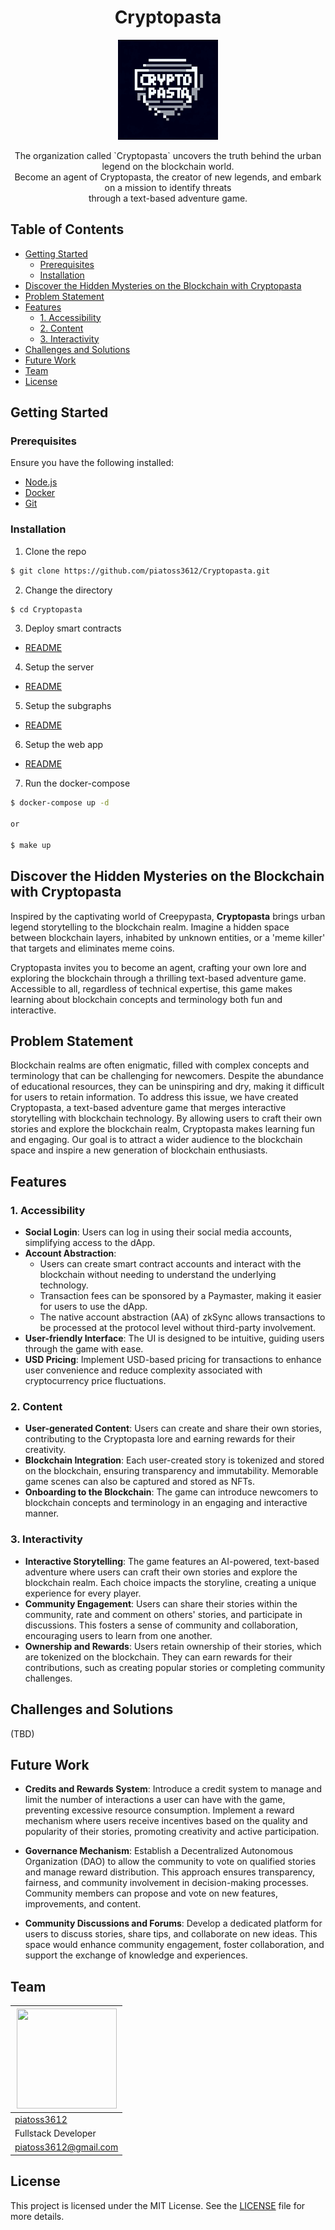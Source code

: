 <div align="center">

<h1> Cryptopasta </h1>
<img src="./assets/logo.jpg" width="160px" alt="Cryptopasta logo">
<p align="center">
    The organization called `Cryptopasta` uncovers the truth behind the urban legend on the blockchain world.</br>
    Become an agent of Cryptopasta, the creator of new legends, and embark on a mission to identify threats</br> 
    through a text-based adventure game.
</p>
</div>

## Table of Contents

- [Getting Started](#getting-started)
  - [Prerequisites](#prerequisites)
  - [Installation](#installation)
- [Discover the Hidden Mysteries on the Blockchain with Cryptopasta](#discover-the-hidden-mysteries-on-the-blockchain-with-cryptopasta)
- [Problem Statement](#problem-statement)
- [Features](#features)
  - [1. Accessibility](#1-accessibility)
  - [2. Content](#2-content)
  - [3. Interactivity](#3-interactivity)
- [Challenges and Solutions](#challenges-and-solutions)
- [Future Work](#future-work)
- [Team](#team)
- [License](#license)

## Getting Started

### Prerequisites

Ensure you have the following installed:

- [Node.js](https://nodejs.org/)
- [Docker](https://www.docker.com/)
- [Git](https://git-scm.com/)

### Installation

1. Clone the repo

```sh
$ git clone https://github.com/piatoss3612/Cryptopasta.git
```

2. Change the directory

```sh
$ cd Cryptopasta
```

3. Deploy smart contracts

- [README](./contracts/README.md)

4. Setup the server

- [README](./server/README.md)

5. Setup the subgraphs

- [README](./subgraphs/README.md)

6. Setup the web app

- [README](./web/README.md)

7. Run the docker-compose

```sh
$ docker-compose up -d

or

$ make up
```

## Discover the Hidden Mysteries on the Blockchain with Cryptopasta

Inspired by the captivating world of Creepypasta, **Cryptopasta** brings urban legend storytelling to the blockchain realm. Imagine a hidden space between blockchain layers, inhabited by unknown entities, or a 'meme killer' that targets and eliminates meme coins.

Cryptopasta invites you to become an agent, crafting your own lore and exploring the blockchain through a thrilling text-based adventure game. Accessible to all, regardless of technical expertise, this game makes learning about blockchain concepts and terminology both fun and interactive.

## Problem Statement

Blockchain realms are often enigmatic, filled with complex concepts and terminology that can be challenging for newcomers. Despite the abundance of educational resources, they can be uninspiring and dry, making it difficult for users to retain information. To address this issue, we have created Cryptopasta, a text-based adventure game that merges interactive storytelling with blockchain technology. By allowing users to craft their own stories and explore the blockchain realm, Cryptopasta makes learning fun and engaging. Our goal is to attract a wider audience to the blockchain space and inspire a new generation of blockchain enthusiasts.

## Features

### 1. Accessibility

- **Social Login**: Users can log in using their social media accounts, simplifying access to the dApp.
- **Account Abstraction**:
  - Users can create smart contract accounts and interact with the blockchain without needing to understand the underlying technology.
  - Transaction fees can be sponsored by a Paymaster, making it easier for users to use the dApp.
  - The native account abstraction (AA) of zkSync allows transactions to be processed at the protocol level without third-party involvement.
- **User-friendly Interface**: The UI is designed to be intuitive, guiding users through the game with ease.
- **USD Pricing**: Implement USD-based pricing for transactions to enhance user convenience and reduce complexity associated with cryptocurrency price fluctuations.

### 2. Content

- **User-generated Content**: Users can create and share their own stories, contributing to the Cryptopasta lore and earning rewards for their creativity.
- **Blockchain Integration**: Each user-created story is tokenized and stored on the blockchain, ensuring transparency and immutability. Memorable game scenes can also be captured and stored as NFTs.
- **Onboarding to the Blockchain**: The game can introduce newcomers to blockchain concepts and terminology in an engaging and interactive manner.

### 3. Interactivity

- **Interactive Storytelling**: The game features an AI-powered, text-based adventure where users can craft their own stories and explore the blockchain realm. Each choice impacts the storyline, creating a unique experience for every player.
- **Community Engagement**: Users can share their stories within the community, rate and comment on others' stories, and participate in discussions. This fosters a sense of community and collaboration, encouraging users to learn from one another.
- **Ownership and Rewards**: Users retain ownership of their stories, which are tokenized on the blockchain. They can earn rewards for their contributions, such as creating popular stories or completing community challenges.

## Challenges and Solutions

(TBD)

## Future Work

- **Credits and Rewards System**: Introduce a credit system to manage and limit the number of interactions a user can have with the game, preventing excessive resource consumption. Implement a reward mechanism where users receive incentives based on the quality and popularity of their stories, promoting creativity and active participation.

- **Governance Mechanism**: Establish a Decentralized Autonomous Organization (DAO) to allow the community to vote on qualified stories and manage reward distribution. This approach ensures transparency, fairness, and community involvement in decision-making processes. Community members can propose and vote on new features, improvements, and content.

- **Community Discussions and Forums**: Develop a dedicated platform for users to discuss stories, share tips, and collaborate on new ideas. This space would enhance community engagement, foster collaboration, and support the exchange of knowledge and experiences.

## Team

| <img src="https://avatars.githubusercontent.com/u/61569834?v=4" width="160" height="160"/> |
| ------------------------------------------------------------------------------------------ |
| [piatoss3612](https://github.com/piatoss3612)                                              |
| Fullstack Developer                                                                        |
| piatoss3612@gmail.com                                                                      |

## License

This project is licensed under the MIT License. See the [LICENSE](./LICENSE) file for more details.
